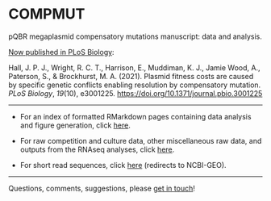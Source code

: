 # COMPMUT

pQBR megaplasmid compensatory mutations manuscript: data and analysis.

[Now published in PLoS Biology](https://journals.plos.org/plosbiology/article?id=10.1371/journal.pbio.3001225):

Hall, J. P. J., Wright, R. C. T., Harrison, E., Muddiman, K. J., Jamie Wood, A., Paterson, S., & Brockhurst, M. A. (2021). Plasmid fitness costs are caused by specific genetic conflicts enabling resolution by compensatory mutation. *PLoS Biology*, *19*(10), e3001225. https://doi.org/10.1371/journal.pbio.3001225

---

- For an index of formatted RMarkdown pages containing data analysis and figure generation, click [here](./docs/COMPMUT_index.md).

- For raw competition and culture data, other miscellaneous raw data, and outputs from the RNAseq analyses, click [here](./data/COMPMUT_data_details.md).

- For short read sequences, click [here](https://www.ncbi.nlm.nih.gov/geo/query/acc.cgi?acc=GSE151570) (redirects to NCBI-GEO).

---

Questions, comments, suggestions, please [get in touch](mailto:j.p.j.hall@liverpool.ac.uk)!
